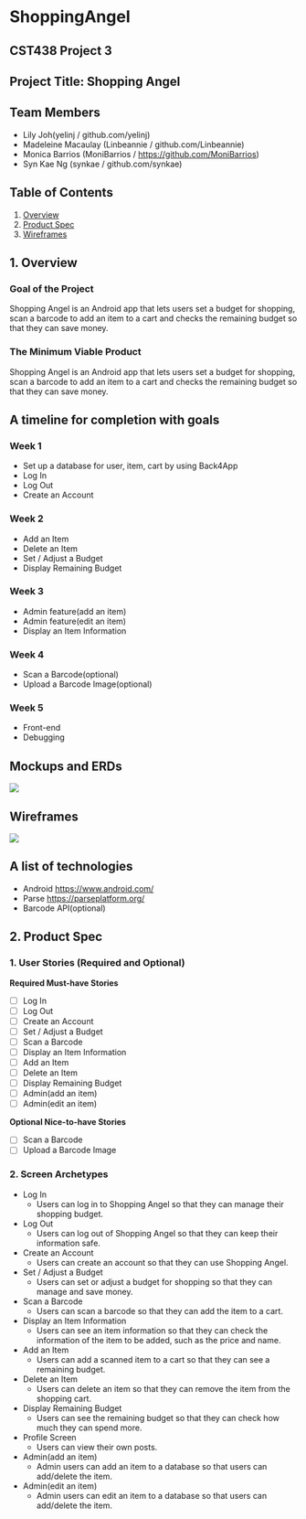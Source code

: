 # ShoppingAngel
## CST438 Project 3

## Project Title: Shopping Angel

## Team Members
- Lily Joh(yelinj / github.com/yelinj)
- Madeleine Macaulay (Linbeannie / github.com/Linbeannie)
- Monica Barrios (MoniBarrios / https://github.com/MoniBarrios)
- Syn Kae Ng (synkae / github.com/synkae)


## Table of Contents
1. [Overview](#Overview)
2. [Product Spec](#Product-Spec)
3. [Wireframes](#Wireframes)

## 1. Overview
### Goal of the Project
Shopping Angel is an Android app that lets users set a budget for shopping, scan a barcode to add an item to a cart and checks the remaining budget so that they can save money.

### The Minimum Viable Product
Shopping Angel is an Android app that lets users set a budget for shopping, scan a barcode to add an item to a cart and checks the remaining budget so that they can save money.

## A timeline for completion with goals
### Week 1
- Set up a database for user, item, cart by using Back4App
- Log In
- Log Out
- Create an Account

### Week 2
- Add an Item
- Delete an Item
- Set / Adjust a Budget
- Display Remaining Budget

### Week 3
- Admin feature(add an item)
- Admin feature(edit an item)
- Display an Item Information

### Week 4
- Scan a Barcode(optional)
- Upload a Barcode Image(optional)

### Week 5
- Front-end
- Debugging

## Mockups and ERDs
<img src="https://imgur.com/NkhJpqo">

## Wireframes
<img src="https://imgur.com/p0i78Jo">

## A list of technologies
- Android
https://www.android.com/
- Parse
https://parseplatform.org/
- Barcode API(optional)

## 2. Product Spec
### 1. User Stories (Required and Optional)

**Required Must-have Stories**
- [ ] Log In
- [ ] Log Out
- [ ] Create an Account
- [ ] Set / Adjust a Budget
- [ ] Scan a Barcode
- [ ] Display an Item Information
- [ ] Add an Item
- [ ] Delete an Item
- [ ] Display Remaining Budget
- [ ] Admin(add an item)
- [ ] Admin(edit an item)

**Optional Nice-to-have Stories**
- [ ] Scan a Barcode
- [ ] Upload a Barcode Image

### 2. Screen Archetypes

* Log In
   * Users can log in to Shopping Angel so that they can manage their shopping budget.
* Log Out
   * Users can log out of Shopping Angel so that they can keep their information safe.
* Create an Account
   * Users can create an account so that they can use Shopping Angel.
* Set / Adjust a Budget
   * Users can set or adjust a budget for shopping so that they can manage and save money.
* Scan a Barcode
   * Users can scan a barcode so that they can add the item to a cart. 
* Display an Item Information
   * Users can see an item information so that they can check the information of the item to be added, such as the price and name.
* Add an Item
   * Users can add a scanned item to a cart so that they can see a remaining budget. 
* Delete an Item
   * Users can delete an item so that they can remove the item from the shopping cart. 
* Display Remaining Budget
   * Users can see the remaining budget so that they can check how much they can spend more.
* Profile Screen
   * Users can view their own posts.
* Admin(add an item)
   * Admin users can add an item to a database so that users can add/delete the item.
* Admin(edit an item)
   * Admin users can edit an item to a database so that users can add/delete the item.

